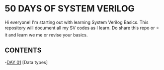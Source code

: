 # 50 DAYS OF SYSTEM VERILOG
Hi everyone! I'm starting out with learning System Verilog Basics. This repository will document all my SV codes as I learn. 
Do share this repo or ⭐ it and learn we me or revise your basics.

## CONTENTS
-[DAY 01]() [Data types]
